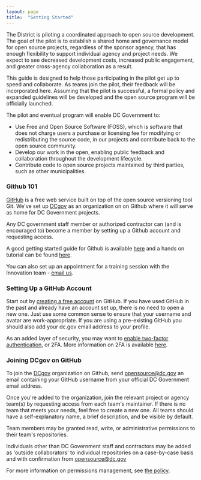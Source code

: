 ```yaml
---
layout: page
title:  "Getting Started"
---
```


The District is piloting a coordinated approach to open source development.  The goal of the pilot is to establish a shared home and governance model for open source projects, regardless of the sponsor agency, that has enough flexibility to support individual agency and project needs.  We expect to see decreased development costs, increased public engagement, and greater cross-agency collaboration as a result.

This guide is designed to help those participating in the pilot get up to speed and collaborate.  As teams join the pilot, their feedback will be incorporated here.  Assuming that the pilot is successful, a formal policy and expanded guidelines will be developed and the open source program will be officially launched.  

The pilot and eventual program will enable DC Government to:

* Use Free and Open Source Software (FOSS), which is software that does not charge users a purchase or licensing fee for modifying or redistributing the source code, in our projects and contribute back to the open source community.
* Develop our work in the open, enabling public feedback and collaboration throughout the development lifecycle.
* Contribute code to open source projects maintained by third parties, such as other municipalities.


### Github 101

[GitHub](https://github.com/) is a free web service built on top of the open source versioning tool Git. We've set up [DCgov](https://github.com/dcgov) as an organization on on Github where it will serve as home for DC Government projects. 

Any DC government staff member or authorized contractor can (and is encouraged to) become a member by setting up a Github account and requesting access.

A good getting started guide for Github is available [here](https://18f.gsa.gov/2015/03/03/how-to-use-github-and-the-terminal-a-guide/) and a hands on tutorial can be found [here](https://guides.github.com/activities/hello-world/).  

You can also set up an appointment for a training session with the Innovation team - [email us](mailto:opensource@dc.gov).


### Setting Up a GitHub Account

Start out by [creating a free account](https://github.com/join) on GitHub. If you have used GitHub in the past and already have an account set up, there is no need to open a new one. Just use some common sense to ensure that your username and avatar are work-appropriate. If you are using a pre-existing GitHub you should also add your dc.gov email address to your profile. 

As an added layer of security, you may want to [enable two-factor authentication](https://github.com/settings/security), or 2FA. More information on 2FA is available [here](https://help.github.com/articles/about-two-factor-authentication/).

### Joining DCgov on GitHub

To join the [DCgov](https://github.com/dcgov) organization on Github, send [opensource@dc.gov](mailto:opensource@dc.gov) an email containing your GitHub username from your official DC Government email address.

Once you're added to the organization, join the relevant project or agency team(s) by requesting access from each team's maintainer. If there is no team that meets your needs, feel free to create a new one. All teams should have a self-explanatory name, a brief description, and be visible by default.

Team members may be granted read, write, or administrative permissions to their team's repositories.  

Individuals other than DC Government staff and contractors may be added as 'outside collaborators' to individual repositories on a case-by-case basis and with confirmation from [opensource@dc.gov](mailto:opensource@dc.gov)

For more information on permissions management, see [the policy](/policy.html).
